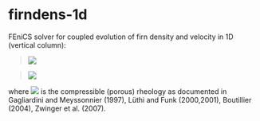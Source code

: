 # firndens-1d
FEniCS solver for coupled evolution of firn density and velocity in 1D (vertical column):
> <img src="https://render.githubusercontent.com/render/math?math=\large\displaystyle \frac{\partial \rho}{\partial t} %2B \nabla\cdot(\rho\bf{u})= 0">

> <img src="https://render.githubusercontent.com/render/math?math=\large\displaystyle \nabla\cdot[\bf{\tau}(\dot{\bf{\epsilon}}(\bf{u}))] - \nabla p = \rho \bf{g}">

where <img src="https://render.githubusercontent.com/render/math?math=\large\displaystyle \bf{\tau}(\dot{\bf{\epsilon}}(\bf{u}))"> is the compressible (porous) rheology as documented in Gagliardini and Meyssonnier (1997), Lüthi and Funk (2000,2001), Boutillier (2004), Zwinger et al. (2007).
